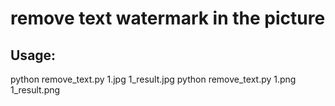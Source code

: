 # remove text watermark in the picture

## Usage:
python remove_text.py 1.jpg 1_result.jpg
python remove_text.py 1.png 1_result.png
